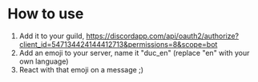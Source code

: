 # How to use

1. Add it to your guild, https://discordapp.com/api/oauth2/authorize?client_id=547134424144412713&permissions=8&scope=bot
2. Add an emoji to your server, name it "duc_en" (replace "en" with your own language)
3. React with that emoji on a message ;)